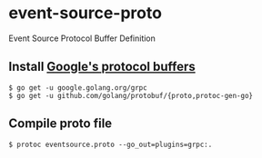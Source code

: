 # event-source-proto
Event Source Protocol Buffer Definition

## Install [Google's protocol buffers](https://github.com/golang/protobuf)
```
$ go get -u google.golang.org/grpc
$ go get -u github.com/golang/protobuf/{proto,protoc-gen-go}
```

## Compile proto file
```
$ protoc eventsource.proto --go_out=plugins=grpc:.
```
